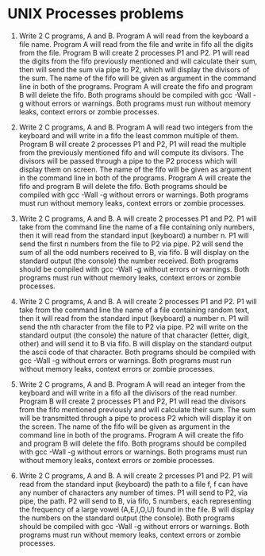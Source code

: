 # UNIX Processes problems

1. Write 2 C programs, A and B. Program A will read from the keyboard a file name. Program A will read from the file and write in fifo all the digits from the file. Program B will create 2 processes P1 and P2. P1 will read the digits from the fifo previously mentioned and will calculate their sum, then will send the sum via pipe to P2, which will display the divisors of the sum. The name of the fifo will be given as argument in the command line in both of the programs. Program A will create the fifo and program B will delete the fifo. Both programs should be compiled with gcc -Wall -g without errors or warnings. Both programs must run without memory leaks, context errors or zombie processes.

2. Write 2 C programs, A and B. Program A will read two integers from the keyboard and will write in a fifo the least common multiple of them. Program B will create 2 processes P1 and P2, P1 will read the multiple from the previously mentioned fifo and will compute its divisors. The divisors will be passed through a pipe to the P2 process which will display them on screen. The name of the fifo will be given as argument in the command line in both of the programs. Program A will create the fifo and program B will delete the fifo. Both programs should be compiled with gcc -Wall -g without errors or warnings. Both programs must run without memory leaks, context errors or zombie processes.

3. Write 2 C programs, A and B. A will create 2 processes P1 and P2. P1 will take from the command line the name of a file containing only numbers, then it will read from the standard input (keyboard) a number n. P1 will send the first n numbers from the file to P2 via pipe. P2 will send the sum of all the odd numbers received to B, via fifo. B will display on the standard output (the console) the number received. Both programs should be compiled with gcc -Wall -g without errors or warnings. Both programs must run without memory leaks, context errors or zombie processes.

4. Write 2 C programs, A and B. A will create 2 processes P1 and P2. P1 will take from the command line the name of a file containing random text, then it will read from the standard input (keyboard) a number n. P1 will send the nth character from the file to P2 via pipe. P2 will write on the standard output (the console) the nature of that character (letter, digit, other) and will send it to B via fifo. B will display on the standard output the ascii code of that character. Both programs should be compiled with gcc -Wall -g without errors or warnings. Both programs must run without memory leaks, context errors or zombie processes.

5. Write 2 C programs, A and B. Program A will read an integer from the keyboard and will write in a fifo all the divisors of the read number. Program
B will create 2 processes P1 and P2, P1 will read the divisors from the fifo mentioned previously and will calculate their sum. The sum will be transmitted through a pipe to process P2 which will display it on the screen. The name of the fifo will be given as argument in the command line in both of the programs. Program A will create the fifo and program B will delete the fifo. Both programs should be compiled with gcc -Wall -g without errors or warnings. Both programs must run without memory leaks, context errors or zombie processes.

6. Write 2 C programs, A and B. A will create 2 prcesses P1 and P2. P1 will read from the standard input (keyboard) the path to a file f, f can have any number of characters any number of times. P1 will send to P2, via pipe, the path. P2 will send to B, via fifo, 5 numbers, each representing the frequency of a large vowel (A,E,I,O,U) found in the file. B will display the numbers on the standard output (the console). Both programs should be compiled with gcc -Wall -g without errors or warnings. Both programs must run without memory leaks, context errors or zombie processes.
